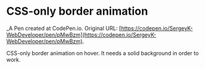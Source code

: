# CSS-only border animation
 _A Pen created at CodePen.io. Original URL: [https://codepen.io/SergeyK-WebDeveloper/pen/pMwBzm](https://codepen.io/SergeyK-WebDeveloper/pen/pMwBzm).

 CSS-only border animation on hover. It needs a solid background in order to work.